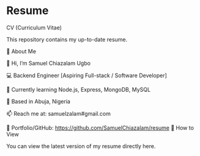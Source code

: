 # Resume
CV (Curriculum Vitae)

This repository contains my up-to-date resume.

📌 About Me

👋 Hi, I’m Samuel Chiazalam Ugbo

💻 Backend Engineer [Aspiring Full-stack / Software Developer]

🌱 Currently learning Node.js, Express, MongoDB, MySQL

📍 Based in Abuja, Nigeria

📫 Reach me at: samuelzalam#gmail.com

🔗 Portfolio/GitHub: https://github.com/SamuelChiazalam/resume
🚀 How to View

You can view the latest version of my resume directly here.
